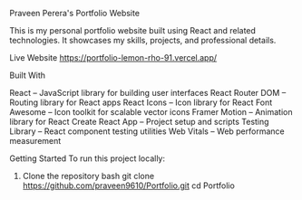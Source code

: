Praveen Perera's Portfolio Website

This is my personal portfolio website built using React and related technologies.
It showcases my skills, projects, and professional details.

Live Website
https://portfolio-lemon-rho-91.vercel.app/

Built With

React – JavaScript library for building user interfaces
React Router DOM – Routing library for React apps
React Icons – Icon library for React
Font Awesome – Icon toolkit for scalable vector icons
Framer Motion – Animation library for React
Create React App – Project setup and scripts
Testing Library – React component testing utilities
Web Vitals – Web performance measurement

Getting Started
To run this project locally:

1. Clone the repository
bash
git clone https://github.com/praveen9610/Portfolio.git
cd Portfolio

